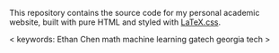 This repository contains the source code for my personal academic website, built with pure HTML and styled with [LaTeX.css](https://latex.vercel.app/).

< keywords: Ethan Chen math machine learning gatech georgia tech >
